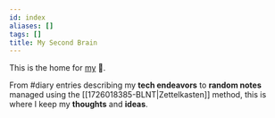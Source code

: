 ```yaml
---
id: index
aliases: []
tags: []
title: My Second Brain
---
```


This is the home for [my](https://github.com/hadronomy) 🧠.

From #diary entries describing my **tech endeavors**
to **random notes** managed using the [[1726018385-BLNT|Zettelkasten]] method,
this is where I keep my **thoughts** and **ideas**.
